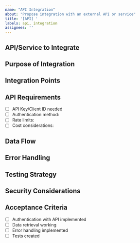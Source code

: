 ```yaml
---
name: "API Integration"
about: "Propose integration with an external API or service"
title: '[API] '
labels: api, integration
assignees: ''
---
```


## API/Service to Integrate
<!-- Which API or service are you proposing to integrate? -->

## Purpose of Integration
<!-- Why do we need this integration? What value will it add? -->

## Integration Points
<!-- Where and how will this API be used in the application? -->

## API Requirements
<!-- What do we need to use this API? (keys, authentication, etc.) -->
- [ ] API Key/Client ID needed
- [ ] Authentication method: 
- [ ] Rate limits:
- [ ] Cost considerations:

## Data Flow
<!-- Describe how data will flow between our app and the external service -->

## Error Handling
<!-- How should API errors be handled? -->

## Testing Strategy
<!-- How can we test this integration? -->

## Security Considerations
<!-- Any security aspects that need to be addressed? -->

## Acceptance Criteria
<!-- Requirements that must be met for this integration to be complete -->
- [ ] Authentication with API implemented
- [ ] Data retrieval working
- [ ] Error handling implemented
- [ ] Tests created